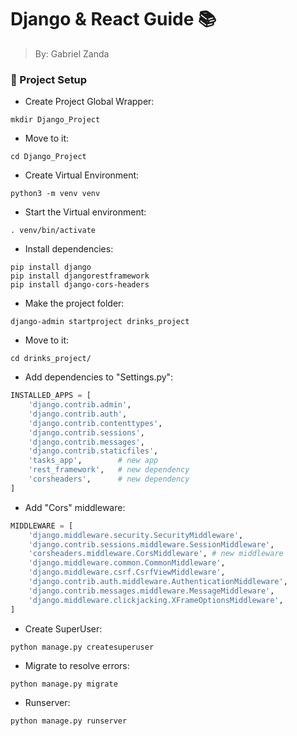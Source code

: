 # Django & React Guide 📚
> By: Gabriel Zanda

### 📌 Project Setup

- Create Project Global Wrapper:
```Shell
mkdir Django_Project
```

- Move to it:
```Shell
cd Django_Project
```

- Create Virtual Environment:
```Shell
python3 -m venv venv
```

- Start the Virtual environment:
```Shell
. venv/bin/activate
```

- Install dependencies:
```Shell
pip install django
pip install djangorestframework
pip install django-cors-headers
```

- Make the project folder:
```Shell
django-admin startproject drinks_project
```

- Move to it:
```Shell
cd drinks_project/
```

- Add dependencies to "Settings.py":
```python
INSTALLED_APPS = [
    'django.contrib.admin',
    'django.contrib.auth',
    'django.contrib.contenttypes',
    'django.contrib.sessions',
    'django.contrib.messages',
    'django.contrib.staticfiles',
    'tasks_app',        # new app
    'rest_framework',   # new dependency
    'corsheaders',      # new dependency
]
```

- Add "Cors" middleware:
```python
MIDDLEWARE = [
    'django.middleware.security.SecurityMiddleware',
    'django.contrib.sessions.middleware.SessionMiddleware',
    'corsheaders.middleware.CorsMiddleware', # new middleware
    'django.middleware.common.CommonMiddleware',
    'django.middleware.csrf.CsrfViewMiddleware',
    'django.contrib.auth.middleware.AuthenticationMiddleware',
    'django.contrib.messages.middleware.MessageMiddleware',
    'django.middleware.clickjacking.XFrameOptionsMiddleware',
]
```

- Create SuperUser:
```Shell
python manage.py createsuperuser
```

- Migrate to resolve errors:
```Shell
python manage.py migrate
```

- Runserver:
```Shell
python manage.py runserver
```
